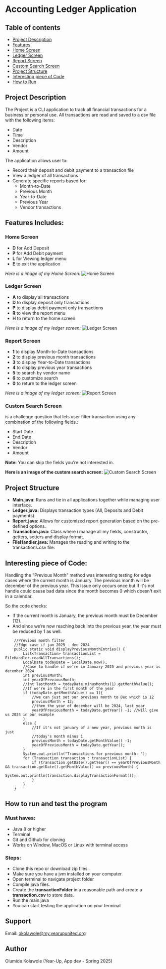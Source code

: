 # Accounting Ledger Application

## Table of contents
- [Project Description](#project-description)
- [Features](#features-includes)
- [Home Screen](#home-screen)
- [Ledger Screen](#ledger-screen)
- [Report Screen](#report-screen)
- [Custom Search Screen](#custom-search-screen)
- [Project Structure](#project-structure)
- [Interesting piece of Code](#interesting-piece-of-code)
- [How to Run](#how-to-run-and-test-the-program)

## Project Description
The Project is a CLI application to track all financial transactions
for a business or personal use. All transactions are read and saved 
to a csv file with the following items:
- Date
- Time
- Description 
- Vendor 
- Amount 

The application allows user to:
- Record their deposit and debit payment to a transaction file
- View a ledger of all transactions
- Generate specific reports based for:
  - Month-to-Date
  - Previous Month
  - Year-to-Date
  - Previous Year
  - Vendor transactions

## Features Includes:

### Home Screen
- **D** for Add Deposit
- **P** for Add Debit payment
- **L** for Viewing ledger menu
- **E** to exit the application

*Here is a image of my Home Screen:*
![Home Screen](images/CLI_app_homescreen.png)

### Ledger Screen
- **A** to display all transactions
- **D** to display deposit only transactions
- **P** to display debit payment only transactions
- **R** to view the report menu
- **H** to return to the home screen

*Here is a image of my ledger screen:*
![Ledger Screen](images/CLI_app_ledgerscreen.png)

### Report Screen
- **1** to display Month-to-Date transactions
- **2** to display previous month transactions
- **3** to display Year-to-Date transactions
- **4** to display previous year transactions
- **5** to search by vendor name
- **6** to customize search
- **0** to return to the ledger screen

*Here is a image of my ledger screen:*
![Report Screen](images/CLI_app_reportscreen.png)

### Custom Search Screen
is a challenge question that lets user filter transaction using any combination of the following fields.:
- Start Date 
- End Date 
- Description 
- Vendor 
- Amount

**Note:** You can skip the fields you're not interested in.

**Here is an image of the custom search screen:**
![Custom Search Screen](images/CLI_app_customscreen.png)

## Project Structure
- **Main.java:** Runs and tie in all applications together while managing user interface.
- **Ledger.java:** Displays transaction types (All, Deposits and Debit payments).
- **Report.java:** Allows for customized report generation based on the pre-defined options.
- **Transaction.java:** Class where i manage all my fields, constructor, getters, setters and display format.
- **FileHandler.java:** Manages the reading and writing to the transactions.csv file.

## Interesting piece of Code:
Handling the "Previous Month" method was interesting testing for edge cases where
the current month is January. The previous month will be december of the previous year.
This issue only occurs once but if it's not handle could cause bad data since the 
month becomes 0 which doesn't exit in a calendar. 

So the code checks:
- If the current month is January, the previous month must be December (12).
- And since we’re now reaching back into the previous year, the year must be reduced by 1 as well.

```
    //Previous month filter
    //Edge case if jan 2025 - dec 2024
    public static void displayPreviousMonthEntries() {
        List<Transaction> transactionList = FileHandler.readAllTransactions();
        LocalDate todayDate = LocalDate.now();
        //Case to handle if we're in January 2025 and previous year is december 2024
        int previousMonth;
        int yearOfPreviousMonth;
        //int lastMonth = todayDate.minusMonths(1).getMonthValue();
        //If we're in the first month of the year
        if (todayDate.getMonthValue() == 1){
            //we can just set our previous month to Dec which is 12
            previousMonth = 12;
            //then the year of december will be 2024, last year
            yearOfPreviousMonth = todayDate.getYear() -1; //will give us 2024 in our example
        }
        else {
            //If it's not january of a new year, previous month is just
            //today's month minus 1
            previousMonth = todayDate.getMonthValue() -1;
            yearOfPreviousMonth = todayDate.getYear();
        }
        System.out.println("Transactions for previous month: ");
        for (Transaction transaction : transactionList) {
            if (transaction.getDate().getYear() == yearOfPreviousMonth && transaction.getDate().getMonthValue() == previousMonth) {
                System.out.println(transaction.displayTransactionFormat());
            }
        }
    }

```

## How to run and test the program

### Must haves:
- Java 8 or higher 
- Terminal
- Git and Github for cloning 
- Works on Window, MacOS or Linux with terminal access

### Steps:
- Clone this repo or download zip files.
- Make sure you have a jvm installed on your computer. 
- Open terminal to navigate project folder
- Compile java files.
- Create the **transactionFolder** in a reasonable path and create a **transaction.csv**
to store data.
- Run the main.java
- You can start testing the application on your terminal 

## Support
Email: okolawole@my.yearupunited.org


## Author
Olumide Kolawole (Year-Up, App dev - Spring 2025)

